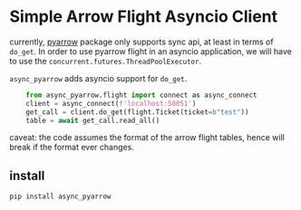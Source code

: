 # Simple Arrow Flight Asyncio Client 

currently, [pyarrow](https://arrow.apache.org/docs/python/index.html) package only supports sync api, at least in terms of `do_get`. In order to use pyarrow flight in an asyncio application, we will have to use the `concurrent.futures.ThreadPoolExecutor`. 

`async_pyarrow` adds asyncio support for `do_get`.

```python
    from async_pyarrow.flight import connect as async_connect
    client = async_connect(f'localhost:50051')
    get_call = client.do_get(flight.Ticket(ticket=b"test"))
    table = await get_call.read_all()
```


caveat: the code assumes the format of the arrow flight tables, hence will break if the format ever changes. 

## install 

```cmd
pip install async_pyarrow
```